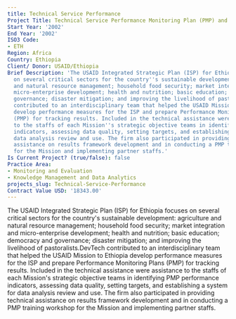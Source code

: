```yaml
---
title: Technical Service Performance
Project Title: Technical Service Performance Monitoring Plan (PMP) and Workshop
Start Year: '2002'
End Year: '2002'
ISO3 Code:
- ETH
Region: Africa
Country: Ethiopia
Client/ Donor: USAID/Ethiopia
Brief Description: 'The USAID Integrated Strategic Plan (ISP) for Ethiopia focuses
  on several critical sectors for the country''s sustainable development: agriculture
  and natural resource management; household food security; market integration and
  micro-enterprise development; health and nutrition; basic education; democracy and
  governance; disaster mitigation; and improving the livelihood of pastoralists.DevTech
  contributed to an interdisciplinary team that helped the USAID Mission to Ethiopia
  develop performance measures for the ISP and prepare Performance Monitoring Plans
  (PMP) for tracking results. Included in the technical assistance were assistance
  to the staffs of each Mission''s strategic objective teams in identifying PMP performance
  indicators, assessing data quality, setting targets, and establishing a system for
  data analysis review and use. The firm also participated in providing technical
  assistance on results framework development and in conducting a PMP training workshop
  for the Mission and implementing partner staffs.'
Is Current Project? (true/false): false
Practice Area:
- Monitoring and Evaluation
- Knowledge Management and Data Analytics
projects_slug: Technical-Service-Performance
Contract Value USD: '18343.00'
---
```


The USAID Integrated Strategic Plan (ISP) for Ethiopia focuses on several critical sectors for the country's sustainable development: agriculture and natural resource management; household food security; market integration and micro-enterprise development; health and nutrition; basic education; democracy and governance; disaster mitigation; and improving the livelihood of pastoralists.DevTech contributed to an interdisciplinary team that helped the USAID Mission to Ethiopia develop performance measures for the ISP and prepare Performance Monitoring Plans (PMP) for tracking results. Included in the technical assistance were assistance to the staffs of each Mission's strategic objective teams in identifying PMP performance indicators, assessing data quality, setting targets, and establishing a system for data analysis review and use. The firm also participated in providing technical assistance on results framework development and in conducting a PMP training workshop for the Mission and implementing partner staffs.